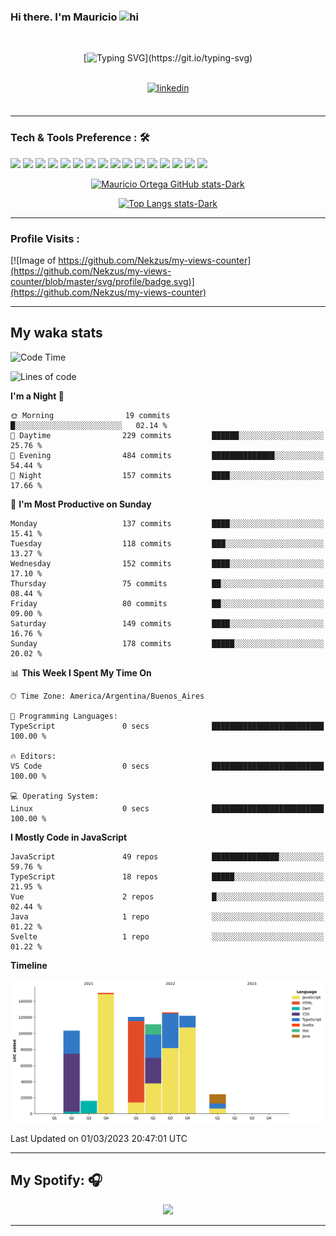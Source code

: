 ### Hi there. I'm Mauricio <img src="https://user-images.githubusercontent.com/1303154/88677602-1635ba80-d120-11ea-84d8-d263ba5fc3c0.gif" width="28px" alt="hi">
<br /> 

<div align="center">
  
[![Typing SVG](https://readme-typing-svg.herokuapp.com?size=25&duration=7000&center=true&vCenter=true&width=650&height=40&lines=WELCOME!;My+name+is+Mauricio+Ortega...;I+am+a+Front-End+Developer...;I+hope+you+find+what+you+are+looking+for...;You+have+my+contact+information...;MAY+THE+FORCE+BE+WITH+YOU...)](https://git.io/typing-svg)

</div>
  
<br />

<div align="center">
  
<a href="https://www.linkedin.com/in/mauriciortega/" target="_blank">
<img src=https://img.shields.io/badge/linkedin-%231E77B5.svg?&style=for-the-badge&logo=linkedin&logoColor=white alt=linkedin style="margin-bottom: 5px;" />
</a>
  
</div>

<br />


---

### Tech & Tools Preference : 🛠

<img src = "https://img.shields.io/badge/-HTML5-E34F26?style=flat&logo=html5&logoColor=white"> <img src = "https://img.shields.io/badge/-CSS3-1572B6?style=flat&logo=css3&logoColor=white">
<img src="https://img.shields.io/badge/-Sass-cc6699?style=flat&logo=sass&logoColor=ffffff">
<img src="https://img.shields.io/badge/-Bootstrap-563D7C?style=flat&logo=bootstrap&logoColor=white">
<img src="https://img.shields.io/badge/-JavaScript-eed718?style=flat&logo=javascript&logoColor=ffffff">
<img src="https://img.shields.io/badge/-React-000000?style=flat&logo=react&logoColor=00c8ff">
<img src="https://img.shields.io/badge/-Next-000000?style=flat&logo=nextdotjs&logoColor=white">
<img src="http://img.shields.io/badge/-Vue-black?style=flat&logo=vuedotjs&logoColor=4FC08D">
<img src="http://img.shields.io/badge/-Flutter-black?style=flat&logo=flutter&logoColor=02569B">
<img src="https://img.shields.io/badge/-Node.js-3C873A?style=flat&logo=Node.js&logoColor=white">
<img src="http://img.shields.io/badge/-Git-F1502F?style=flat&logo=git&logoColor=FFFFFF">
<img src="http://img.shields.io/badge/-Github-000000?style=flat&logo=github&logoColor=FFFFFF">
<img src="http://img.shields.io/badge/-Docker-2496ED?style=flat&logo=docker&logoColor=FFFFFF">
<img src="https://img.shields.io/badge/-Firebase-FFA611?style=flat&logo=firebase&logoColor=FFFFFF">
<img src="http://img.shields.io/badge/-Vercel-black?style=flat&logo=vercel&logoColor=white">
<img src="http://img.shields.io/badge/-VS%20Code-007ACC?style=flat&logo=visual%20studio%20code&logoColor=white">


<div align="center">


[![Mauricio Ortega GitHub stats-Dark](https://github-readme-stats-nekzus.vercel.app/api?username=Nekzus&show_icons=true&theme=dark#gh-dark-mode-only)](https://github.com/Nekzus/github-readme-stats#gh-dark-mode-only)
  
[![Top Langs stats-Dark](https://github-readme-stats-nekzus.vercel.app/api/top-langs/?username=Nekzus&hide=css,html,less&layout=compact&title_color=fff&icon_color=79ff97&text_color=9f9f9f&bg_color=151515)](https://github.com/Nekzus/github-readme-stats#gh-dark-mode-only)

<!--
<picture>
<source 
  srcset="https://github-readme-stats-nekzus.vercel.app/api?username=Nekzus&show_icons=true&theme=dark"
  media="(prefers-color-scheme: dark)"
/>
<source
  srcset="https://github-readme-stats-nekzus.vercel.app/api?username=Nekzus&show_icons=true"
  media="(prefers-color-scheme: light), (prefers-color-scheme: no-preference)"
/>
<img src="https://github-readme-stats-nekzus.vercel.app/api?username=Nekzus&show_icons=true" />
</picture>

![Top Langs](https://github-readme-stats-nekzus.vercel.app/api/top-langs/?username=Nekzus&hide=css,html,less&layout=compact&title_color=fff&icon_color=79ff97&text_color=9f9f9f&bg_color=151515)
-->

</div>
  
---

### Profile Visits :
  
[![Image of https://github.com/Nekzus/my-views-counter](https://github.com/Nekzus/my-views-counter/blob/master/svg/profile/badge.svg)](https://github.com/Nekzus/my-views-counter)

---


## My waka stats
<!--START_SECTION:waka-->
![Code Time](http://img.shields.io/badge/Code%20Time-1%2C847%20hrs%2043%20mins-blue)

![Lines of code](https://img.shields.io/badge/From%20Hello%20World%20I%27ve%20Written-771.6%20thousand%20lines%20of%20code-blue)

**I'm a Night 🦉** 

```text
🌞 Morning                19 commits          █░░░░░░░░░░░░░░░░░░░░░░░░   02.14 % 
🌆 Daytime                229 commits         ██████░░░░░░░░░░░░░░░░░░░   25.76 % 
🌃 Evening                484 commits         ██████████████░░░░░░░░░░░   54.44 % 
🌙 Night                  157 commits         ████░░░░░░░░░░░░░░░░░░░░░   17.66 % 
```
📅 **I'm Most Productive on Sunday** 

```text
Monday                   137 commits         ████░░░░░░░░░░░░░░░░░░░░░   15.41 % 
Tuesday                  118 commits         ███░░░░░░░░░░░░░░░░░░░░░░   13.27 % 
Wednesday                152 commits         ████░░░░░░░░░░░░░░░░░░░░░   17.10 % 
Thursday                 75 commits          ██░░░░░░░░░░░░░░░░░░░░░░░   08.44 % 
Friday                   80 commits          ██░░░░░░░░░░░░░░░░░░░░░░░   09.00 % 
Saturday                 149 commits         ████░░░░░░░░░░░░░░░░░░░░░   16.76 % 
Sunday                   178 commits         █████░░░░░░░░░░░░░░░░░░░░   20.02 % 
```


📊 **This Week I Spent My Time On** 

```text
🕑︎ Time Zone: America/Argentina/Buenos_Aires

💬 Programming Languages: 
TypeScript               0 secs              █████████████████████████   100.00 % 

🔥 Editors: 
VS Code                  0 secs              █████████████████████████   100.00 % 

💻 Operating System: 
Linux                    0 secs              █████████████████████████   100.00 % 
```

**I Mostly Code in JavaScript** 

```text
JavaScript               49 repos            ███████████████░░░░░░░░░░   59.76 % 
TypeScript               18 repos            █████░░░░░░░░░░░░░░░░░░░░   21.95 % 
Vue                      2 repos             █░░░░░░░░░░░░░░░░░░░░░░░░   02.44 % 
Java                     1 repo              ░░░░░░░░░░░░░░░░░░░░░░░░░   01.22 % 
Svelte                   1 repo              ░░░░░░░░░░░░░░░░░░░░░░░░░   01.22 % 
```



**Timeline**

![Lines of Code chart](https://raw.githubusercontent.com/Nekzus/Nekzus/master/assets/bar_graph.png)


 Last Updated on 01/03/2023 20:47:01 UTC
<!--END_SECTION:waka-->

<!--
---

## Timeline: ⌚

![Chart not found](https://raw.githubusercontent.com/Nekzus/Nekzus/master/charts/bar_graph.png)

<div align="center"><img src="https://raw.githubusercontent.com/Nekzus/Nekzus/master/charts/bar_graph.png"/></div>
-->
---
## My Spotify: 🎧

<div align="center"><img src="https://spotify-github-profile.vercel.app/api/view?uid=11169970531&cover_image=true&theme=default" /></div>

---
